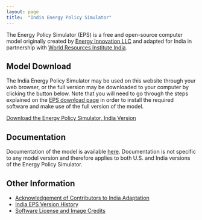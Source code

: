 ```yaml
---
layout: page
title:  "India Energy Policy Simulator"
---
```


The Energy Policy Simulator (EPS) is a free and open-source computer model originally created by [Energy Innovation LLC](https://energyinnovation.org/) and adapted for India in partnership with [World Resources Institute India](http://wri-india.org/).

## Model Download

The India Energy Policy Simulator may be used on this website through your web browser, or the full version may be downloaded to your computer by clicking the button below.  Note that you will need to go through the steps explained on the [EPS download page](https://us.energypolicy.solutions/docs/download.html) in order to install the required software and make use of the full version of the model.

<p><a href="https://github.com/Energy-Innovation/eps-india/archive/3.1.3.2.zip" class="btn">Download the Energy Policy Simulator, India Version</a></p>

## Documentation

Documentation of the model is available [here](https://us.energypolicy.solutions/docs/index.html).  Documentation is not specific to any model version and therefore applies to both U.S. and India versions of the Energy Policy Simulator.

## Other Information

* [Acknowledgement of Contributors to India Adaptation](acknowledgement.html)
* [India EPS Version History](version-history.html)
* [Software License and Image Credits](software-license.html)
